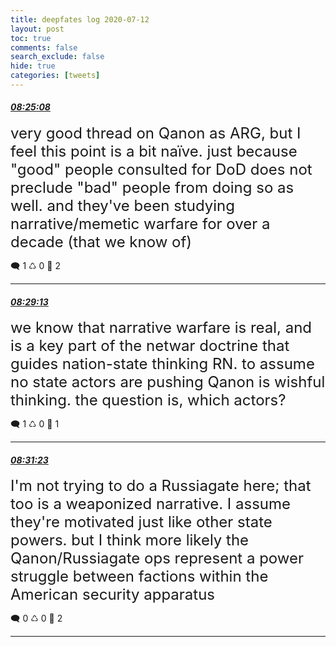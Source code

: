 ```yaml
---
title: deepfates log 2020-07-12
layout: post
toc: true
comments: false
search_exclude: false
hide: true
categories: [tweets]
---
```



#### <a href = "https://twitter.com/deepfates/status/1282320088847138816">*08:25:08*</a>

<font size="5">very good thread on Qanon as ARG, but I feel this point is a bit naïve.   just because "good" people consulted for DoD does not preclude "bad" people from doing so as well. and they've been studying narrative/memetic warfare for over a decade (that we know of)</font>



🗨️ 1 ♺ 0 🤍  2   

---
    
#### <a href = "https://twitter.com/deepfates/status/1282321116527161345">*08:29:13*</a>

<font size="5">we know that narrative warfare is real, and is a key part of the netwar doctrine that guides nation-state thinking RN. to assume no state actors are pushing Qanon is wishful thinking. the question is, which actors?</font>



🗨️ 1 ♺ 0 🤍  1   

---
    
#### <a href = "https://twitter.com/deepfates/status/1282321662394818560">*08:31:23*</a>

<font size="5">I'm not trying to do a Russiagate here; that too is a weaponized narrative. I assume they're motivated just like other state powers. but I think more likely the Qanon/Russiagate ops represent a power struggle between factions within the American security apparatus</font>



🗨️ 0 ♺ 0 🤍  2   

---
    
            

